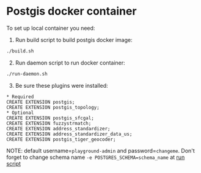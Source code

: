 # Postgis docker container

To set up local container you need:

1. Run build script to build postgis docker image:

```bash
./build.sh
```

2. Run daemon script to run docker container:

```bash
./run-daemon.sh
```

3. Be sure these plugins were installed:

```
* Required
CREATE EXTENSION postgis;
CREATE EXTENSION postgis_topology;
* Optional
CREATE EXTENSION postgis_sfcgal;
CREATE EXTENSION fuzzystrmatch;
CREATE EXTENSION address_standardizer;
CREATE EXTENSION address_standardizer_data_us;
CREATE EXTENSION postgis_tiger_geocoder;
```

NOTE: default username=`playground-admin` and password=`changeme`.
Don't forget to change schema name `-e POSTGRES_SCHEMA=schema_name` at [run script](run-daemon.sh)
